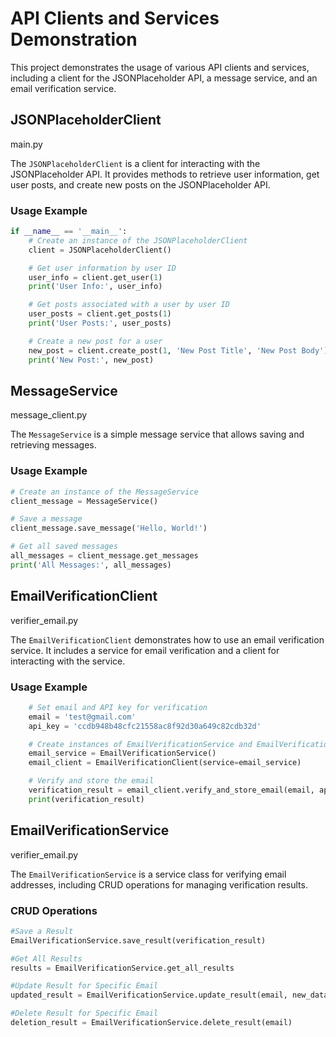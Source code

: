 # API Clients and Services Demonstration

This project demonstrates the usage of various API clients and services, including a client for the JSONPlaceholder API, a message service, and an email verification service.

## JSONPlaceholderClient
main.py

The `JSONPlaceholderClient` is a client for interacting with the JSONPlaceholder API. It provides methods to retrieve user information, get user posts, and create new posts on the JSONPlaceholder API.

### Usage Example

```python
if __name__ == '__main__':
    # Create an instance of the JSONPlaceholderClient
    client = JSONPlaceholderClient()

    # Get user information by user ID
    user_info = client.get_user(1)
    print('User Info:', user_info)

    # Get posts associated with a user by user ID
    user_posts = client.get_posts(1)
    print('User Posts:', user_posts)

    # Create a new post for a user
    new_post = client.create_post(1, 'New Post Title', 'New Post Body')
    print('New Post:', new_post)
```

## MessageService
message_client.py

The `MessageService` is a simple message service that allows saving and retrieving messages.

### Usage Example

```python
# Create an instance of the MessageService
client_message = MessageService()

# Save a message
client_message.save_message('Hello, World!')

# Get all saved messages
all_messages = client_message.get_messages
print('All Messages:', all_messages)
```
## EmailVerificationClient
verifier_email.py

The `EmailVerificationClient` demonstrates how to use an email verification service. It includes a service for email verification and a client for interacting with the service.

### Usage Example

```python
    # Set email and API key for verification
    email = 'test@gmail.com'
    api_key = 'ccdb948b48cfc21558ac8f92d30a649c82cdb32d'

    # Create instances of EmailVerificationService and EmailVerificationClient
    email_service = EmailVerificationService()
    email_client = EmailVerificationClient(service=email_service)

    # Verify and store the email
    verification_result = email_client.verify_and_store_email(email, api_key)
    print(verification_result)
```

## EmailVerificationService
verifier_email.py

The `EmailVerificationService` is a service class for verifying email addresses, including CRUD operations for managing verification results.

### CRUD Operations
```python
#Save a Result
EmailVerificationService.save_result(verification_result)

#Get All Results
results = EmailVerificationService.get_all_results

#Update Result for Specific Email
updated_result = EmailVerificationService.update_result(email, new_data)

#Delete Result for Specific Email
deletion_result = EmailVerificationService.delete_result(email)
```